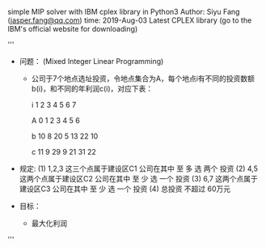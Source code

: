 simple MIP solver with IBM cplex library in Python3
Author: Siyu Fang (jasper.fang@qq.com)
time: 2019-Aug-03 Latest CPLEX library (go to the IBM's official website for downloading)

'''
 - 问题： (Mixed Integer Linear Programming)
	 - 公司于7个地点选址投资，令地点集合为A，每个地点i有不同的投资数额b(i)，和不同的年利润c(i)，对应下表：

		 i   1     2     3     4     5     6     7   
		 
		 A   0     1     2     3     4     5     6 
		 
		 b   10    8     20    5     13    22    10
		 
		 c   11    9     29    9     21    31    22
		 

 - 规定:
	(1) 1,2,3 这三个点属于建设区C1  公司在其中  至 多 选 两个 投资
	(2) 4,5   这两个点属于建设区C2  公司在其中  至 少 选 一个 投资
	(3) 6,7   这两个点属于建设区C3  公司在其中  至 少 选 一个 投资
	(4) 总投资 不超过 60万元

 - 目标：
	 - 最大化利润

'''
